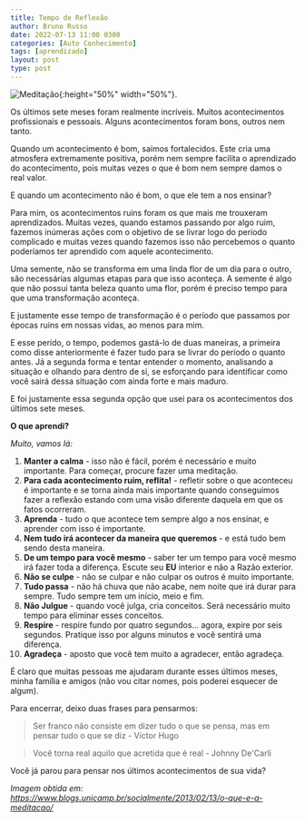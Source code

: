 ```yaml
---
title: Tempo de Reflexão
author: Bruno Russo
date: 2022-07-13 11:00 0300
categories: [Auto Conhecimento]
tags: [aprendizado]
layout: post
type: post
---
```



![Meditação](https://brunorusso.com.br/assets/meditacao.jpg){:height="50%" width="50%"}.


Os últimos sete meses foram realmente incríveis. Muitos acontecimentos profissionais e pessoais. Alguns acontecimentos foram bons, outros nem tanto.

Quando um acontecimento é bom, saimos fortalecidos. Este cria uma atmosfera extremamente positiva, porém nem sempre facilita o aprendizado do acontecimento, pois muitas vezes o que é bom nem sempre damos o real valor.

E quando um acontecimento não é bom, o que ele tem a nos ensinar?

Para mim, os acontecimentos ruins foram os que mais me trouxeram aprendizados. Muitas vezes, quando estamos passando por algo ruim, fazemos inúmeras ações com o objetivo de se livrar logo do período complicado e muitas vezes quando fazemos isso não percebemos o quanto poderíamos ter aprendido com aquele acontecimento.

Uma semente, não se transforma em uma linda flor de um dia para o outro, são necessárias algumas etapas para que isso aconteça. A semente é algo que não possui tanta beleza quanto uma flor, porém é preciso tempo para que uma transformação aconteça.

E justamente esse tempo de transformação é o período que passamos por épocas ruins em nossas vidas, ao menos para mim.

E esse perído, o tempo, podemos gastá-lo de duas maneiras, a primeira como disse anteriormente é fazer tudo para se livrar do período o quanto antes. Já a segunda forma e tentar entender o momento, analisando a situação e olhando para dentro de si, se esforçando para identificar como você sairá dessa situação com ainda forte e mais maduro.

E foi justamente essa segunda opção que usei para os acontecimentos dos últimos sete meses.

**O que aprendi?**

_Muito, vamos lá:_

1. **Manter a calma** - isso não é fácil, porém é necessário e muito importante. Para começar, procure fazer uma meditação.
2. **Para cada acontecimento ruim, reflita!** - refletir sobre o que aconteceu é importante e se torna ainda mais importante quando conseguimos fazer a reflexão estando com uma visão diferente daquela em que os fatos ocorreram.
3. **Aprenda** - tudo o que acontece tem sempre algo a nos ensinar, e aprender com isso é importante.
4. **Nem tudo irá acontecer da maneira que queremos** - e está tudo bem sendo desta maneira.
5. **De um tempo para você mesmo** - saber ter um tempo para você mesmo irá fazer toda a diferença. Escute seu **EU** interior e não a Razão exterior.
6. **Não se culpe** - não se culpar e não culpar os outros é muito importante.
7. **Tudo passa** - não há chuva que não acabe, nem noite que irá durar para sempre. Tudo sempre tem um início, meio e fim.
8. **Não Julgue** - quando você julga, cria conceitos. Será necessário muito tempo para eliminar esses conceitos.
9. **Respire** - respire fundo por quatro segundos… agora, expire por seis segundos. Pratique isso por alguns minutos e você sentirá uma diferença. 
10. **Agradeça** - aposto que você tem muito a agradecer, então agradeça. 

É claro que muitas pessoas me ajudaram durante esses últimos meses, minha família e amigos (não vou citar nomes, pois poderei esquecer de algum).

Para encerrar, deixo duas frases para pensarmos:

> Ser franco não consiste em dizer tudo o que se pensa, mas em pensar tudo o que se diz - Victor Hugo

> Você torna real aquilo que acretida que é real - Johnny De'Carli

Você já parou para pensar nos últimos acontecimentos de sua vida?


_Imagem obtida em: https://www.blogs.unicamp.br/socialmente/2013/02/13/o-que-e-a-meditacao/_
